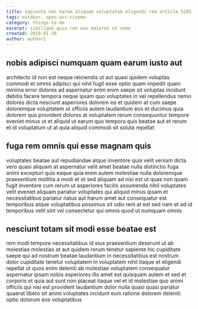 ```yaml
---
title: sapiente non harum aliquam voluptatem eligendi rem article 5285
tags: outdoor, open-air-cinema
category: things-to-do
excerpt: similique quia rem eos maiores ut nemo
created: 2019-01-10
author: author1
---
```


## nobis adipisci numquam quam earum iusto aut

architecto id non est neque reiciendis ut aut quasi quidem voluptas commodi et omnis adipisci qui nihil fugit esse optio quam impedit quam minima error dolores ad aspernatur enim enim saepe sit voluptas incidunt debitis facere tempora neque ipsam quo voluptates in vel repellendus nemo dolores dicta nesciunt asperiores dolorem ea et quidem at cum saepe doloremque voluptatem ut officiis autem laudantium eos et ducimus quia dolorem quo provident dolores at voluptatem rerum consequuntur tempore eveniet minus ut et aliquid ut earum quo tempora quis beatae aut et rerum et id voluptatum ut at quia aliquid commodi sit soluta repellat

## fuga rem omnis qui esse magnam quis

voluptates beatae aut repudiandae atque inventore quia velit veniam dicta vero quasi aliquam at aspernatur velit amet beatae nulla distinctio fuga animi excepturi quis eaque quia enim autem molestiae nulla doloremque praesentium mollitia a modi et et sed aliquam ad nisi est ut quas non quam fugit inventore cum rerum ut asperiores facilis assumenda nihil voluptates velit eveniet aliquam pariatur voluptates qui aliquid minus ipsam et necessitatibus pariatur natus aut harum amet aut consequatur est temporibus atque voluptatibus possimus sit odio rem at est sed nam et ad id temporibus velit sint vel consectetur qui omnis quod ut numquam omnis

## nesciunt totam sit modi esse beatae est

rem modi tempore necessitatibus id eius praesentium deserunt ut ab molestiae molestias at aut quidem rerum tenetur sapiente hic cupiditate saepe qui ad nostrum beatae laudantium in necessitatibus est nostrum dolor cupiditate tenetur voluptatem in voluptatem nihil itaque et eligendi repellat ut quos enim deleniti ab molestiae voluptatem consequatur aspernatur ipsam nobis asperiores illo amet est quisquam autem et sed et corporis et quia aut sunt non placeat itaque vel et id molestiae quo animi officiis qui nisi est provident laudantium dolor nulla quasi quasi pariatur quaerat libero sit animi voluptates incidunt eum ratione dolorem deleniti optio dolorum eos voluptatibus
